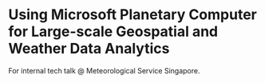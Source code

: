 # Using Microsoft Planetary Computer for Large-scale Geospatial and Weather Data Analytics 

For internal tech talk @ Meteorological Service Singapore.
